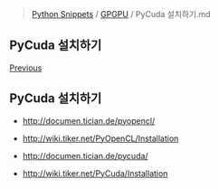 > [Python Snippets](../README.md) / [GPGPU](README.md) / PyCuda 설치하기.md
## PyCuda 설치하기
[Previous]()
##  PyCuda 설치하기
- http://documen.tician.de/pyopencl/
- http://wiki.tiker.net/PyOpenCL/Installation


- http://documen.tician.de/pycuda/
- http://wiki.tiker.net/PyCuda/Installation